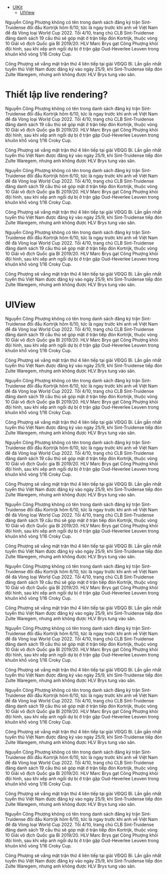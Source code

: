 * [UIKit](#Thiết_lập_live_rendering)
	* [UIView](#uiview)

Nguyễn Công Phượng không có tên trong danh sách đăng ký trận Sint-Truidense đối đầu Kortrijk hôm 6/10, tức là ngay trước khi anh về Việt Nam để đá Vòng loại World Cup 2022.
Tối 4/10, trang chủ CLB Sint-Truidense đăng danh sách 19 cầu thủ sẽ góp mặt ở trận tiếp đón Kortrijk, thuộc vòng 10 Giải vô địch Quốc gia Bỉ 2019/20. HLV Marc Brys gạt Công Phượng khỏi đội hình, sau khi xếp anh ngồi dự bị ở trận gặp Oud-Heverlee Leuven trong khuôn khổ vòng 1/16 Croky Cup.

Công Phượng sẽ vắng mặt trận thứ 4 liên tiếp tại giải VĐQG Bỉ. Lần gần nhất tuyển thủ Việt Nam được đăng ký vào ngày 25/9, khi Sint-Truidense tiếp đón Zulte Waregem, nhưng anh không được HLV Brys tung vào sân.





# Thiết lập live rendering? 


Nguyễn Công Phượng không có tên trong danh sách đăng ký trận Sint-Truidense đối đầu Kortrijk hôm 6/10, tức là ngay trước khi anh về Việt Nam để đá Vòng loại World Cup 2022.
Tối 4/10, trang chủ CLB Sint-Truidense đăng danh sách 19 cầu thủ sẽ góp mặt ở trận tiếp đón Kortrijk, thuộc vòng 10 Giải vô địch Quốc gia Bỉ 2019/20. HLV Marc Brys gạt Công Phượng khỏi đội hình, sau khi xếp anh ngồi dự bị ở trận gặp Oud-Heverlee Leuven trong khuôn khổ vòng 1/16 Croky Cup.

Công Phượng sẽ vắng mặt trận thứ 4 liên tiếp tại giải VĐQG Bỉ. Lần gần nhất tuyển thủ Việt Nam được đăng ký vào ngày 25/9, khi Sint-Truidense tiếp đón Zulte Waregem, nhưng anh không được HLV Brys tung vào sân.

Nguyễn Công Phượng không có tên trong danh sách đăng ký trận Sint-Truidense đối đầu Kortrijk hôm 6/10, tức là ngay trước khi anh về Việt Nam để đá Vòng loại World Cup 2022.
Tối 4/10, trang chủ CLB Sint-Truidense đăng danh sách 19 cầu thủ sẽ góp mặt ở trận tiếp đón Kortrijk, thuộc vòng 10 Giải vô địch Quốc gia Bỉ 2019/20. HLV Marc Brys gạt Công Phượng khỏi đội hình, sau khi xếp anh ngồi dự bị ở trận gặp Oud-Heverlee Leuven trong khuôn khổ vòng 1/16 Croky Cup.

Công Phượng sẽ vắng mặt trận thứ 4 liên tiếp tại giải VĐQG Bỉ. Lần gần nhất tuyển thủ Việt Nam được đăng ký vào ngày 25/9, khi Sint-Truidense tiếp đón Zulte Waregem, nhưng anh không được HLV Brys tung vào sân.

Nguyễn Công Phượng không có tên trong danh sách đăng ký trận Sint-Truidense đối đầu Kortrijk hôm 6/10, tức là ngay trước khi anh về Việt Nam để đá Vòng loại World Cup 2022.
Tối 4/10, trang chủ CLB Sint-Truidense đăng danh sách 19 cầu thủ sẽ góp mặt ở trận tiếp đón Kortrijk, thuộc vòng 10 Giải vô địch Quốc gia Bỉ 2019/20. HLV Marc Brys gạt Công Phượng khỏi đội hình, sau khi xếp anh ngồi dự bị ở trận gặp Oud-Heverlee Leuven trong khuôn khổ vòng 1/16 Croky Cup.

Công Phượng sẽ vắng mặt trận thứ 4 liên tiếp tại giải VĐQG Bỉ. Lần gần nhất tuyển thủ Việt Nam được đăng ký vào ngày 25/9, khi Sint-Truidense tiếp đón Zulte Waregem, nhưng anh không được HLV Brys tung vào sân.

# UIView




Nguyễn Công Phượng không có tên trong danh sách đăng ký trận Sint-Truidense đối đầu Kortrijk hôm 6/10, tức là ngay trước khi anh về Việt Nam để đá Vòng loại World Cup 2022.
Tối 4/10, trang chủ CLB Sint-Truidense đăng danh sách 19 cầu thủ sẽ góp mặt ở trận tiếp đón Kortrijk, thuộc vòng 10 Giải vô địch Quốc gia Bỉ 2019/20. HLV Marc Brys gạt Công Phượng khỏi đội hình, sau khi xếp anh ngồi dự bị ở trận gặp Oud-Heverlee Leuven trong khuôn khổ vòng 1/16 Croky Cup.

Công Phượng sẽ vắng mặt trận thứ 4 liên tiếp tại giải VĐQG Bỉ. Lần gần nhất tuyển thủ Việt Nam được đăng ký vào ngày 25/9, khi Sint-Truidense tiếp đón Zulte Waregem, nhưng anh không được HLV Brys tung vào sân.

Nguyễn Công Phượng không có tên trong danh sách đăng ký trận Sint-Truidense đối đầu Kortrijk hôm 6/10, tức là ngay trước khi anh về Việt Nam để đá Vòng loại World Cup 2022.
Tối 4/10, trang chủ CLB Sint-Truidense đăng danh sách 19 cầu thủ sẽ góp mặt ở trận tiếp đón Kortrijk, thuộc vòng 10 Giải vô địch Quốc gia Bỉ 2019/20. HLV Marc Brys gạt Công Phượng khỏi đội hình, sau khi xếp anh ngồi dự bị ở trận gặp Oud-Heverlee Leuven trong khuôn khổ vòng 1/16 Croky Cup.

Công Phượng sẽ vắng mặt trận thứ 4 liên tiếp tại giải VĐQG Bỉ. Lần gần nhất tuyển thủ Việt Nam được đăng ký vào ngày 25/9, khi Sint-Truidense tiếp đón Zulte Waregem, nhưng anh không được HLV Brys tung vào sân.

Nguyễn Công Phượng không có tên trong danh sách đăng ký trận Sint-Truidense đối đầu Kortrijk hôm 6/10, tức là ngay trước khi anh về Việt Nam để đá Vòng loại World Cup 2022.
Tối 4/10, trang chủ CLB Sint-Truidense đăng danh sách 19 cầu thủ sẽ góp mặt ở trận tiếp đón Kortrijk, thuộc vòng 10 Giải vô địch Quốc gia Bỉ 2019/20. HLV Marc Brys gạt Công Phượng khỏi đội hình, sau khi xếp anh ngồi dự bị ở trận gặp Oud-Heverlee Leuven trong khuôn khổ vòng 1/16 Croky Cup.

Công Phượng sẽ vắng mặt trận thứ 4 liên tiếp tại giải VĐQG Bỉ. Lần gần nhất tuyển thủ Việt Nam được đăng ký vào ngày 25/9, khi Sint-Truidense tiếp đón Zulte Waregem, nhưng anh không được HLV Brys tung vào sân.


Nguyễn Công Phượng không có tên trong danh sách đăng ký trận Sint-Truidense đối đầu Kortrijk hôm 6/10, tức là ngay trước khi anh về Việt Nam để đá Vòng loại World Cup 2022.
Tối 4/10, trang chủ CLB Sint-Truidense đăng danh sách 19 cầu thủ sẽ góp mặt ở trận tiếp đón Kortrijk, thuộc vòng 10 Giải vô địch Quốc gia Bỉ 2019/20. HLV Marc Brys gạt Công Phượng khỏi đội hình, sau khi xếp anh ngồi dự bị ở trận gặp Oud-Heverlee Leuven trong khuôn khổ vòng 1/16 Croky Cup.

Công Phượng sẽ vắng mặt trận thứ 4 liên tiếp tại giải VĐQG Bỉ. Lần gần nhất tuyển thủ Việt Nam được đăng ký vào ngày 25/9, khi Sint-Truidense tiếp đón Zulte Waregem, nhưng anh không được HLV Brys tung vào sân.

Nguyễn Công Phượng không có tên trong danh sách đăng ký trận Sint-Truidense đối đầu Kortrijk hôm 6/10, tức là ngay trước khi anh về Việt Nam để đá Vòng loại World Cup 2022.
Tối 4/10, trang chủ CLB Sint-Truidense đăng danh sách 19 cầu thủ sẽ góp mặt ở trận tiếp đón Kortrijk, thuộc vòng 10 Giải vô địch Quốc gia Bỉ 2019/20. HLV Marc Brys gạt Công Phượng khỏi đội hình, sau khi xếp anh ngồi dự bị ở trận gặp Oud-Heverlee Leuven trong khuôn khổ vòng 1/16 Croky Cup.

Công Phượng sẽ vắng mặt trận thứ 4 liên tiếp tại giải VĐQG Bỉ. Lần gần nhất tuyển thủ Việt Nam được đăng ký vào ngày 25/9, khi Sint-Truidense tiếp đón Zulte Waregem, nhưng anh không được HLV Brys tung vào sân.

Nguyễn Công Phượng không có tên trong danh sách đăng ký trận Sint-Truidense đối đầu Kortrijk hôm 6/10, tức là ngay trước khi anh về Việt Nam để đá Vòng loại World Cup 2022.
Tối 4/10, trang chủ CLB Sint-Truidense đăng danh sách 19 cầu thủ sẽ góp mặt ở trận tiếp đón Kortrijk, thuộc vòng 10 Giải vô địch Quốc gia Bỉ 2019/20. HLV Marc Brys gạt Công Phượng khỏi đội hình, sau khi xếp anh ngồi dự bị ở trận gặp Oud-Heverlee Leuven trong khuôn khổ vòng 1/16 Croky Cup.

Công Phượng sẽ vắng mặt trận thứ 4 liên tiếp tại giải VĐQG Bỉ. Lần gần nhất tuyển thủ Việt Nam được đăng ký vào ngày 25/9, khi Sint-Truidense tiếp đón Zulte Waregem, nhưng anh không được HLV Brys tung vào sân.


Nguyễn Công Phượng không có tên trong danh sách đăng ký trận Sint-Truidense đối đầu Kortrijk hôm 6/10, tức là ngay trước khi anh về Việt Nam để đá Vòng loại World Cup 2022.
Tối 4/10, trang chủ CLB Sint-Truidense đăng danh sách 19 cầu thủ sẽ góp mặt ở trận tiếp đón Kortrijk, thuộc vòng 10 Giải vô địch Quốc gia Bỉ 2019/20. HLV Marc Brys gạt Công Phượng khỏi đội hình, sau khi xếp anh ngồi dự bị ở trận gặp Oud-Heverlee Leuven trong khuôn khổ vòng 1/16 Croky Cup.

Công Phượng sẽ vắng mặt trận thứ 4 liên tiếp tại giải VĐQG Bỉ. Lần gần nhất tuyển thủ Việt Nam được đăng ký vào ngày 25/9, khi Sint-Truidense tiếp đón Zulte Waregem, nhưng anh không được HLV Brys tung vào sân.

Nguyễn Công Phượng không có tên trong danh sách đăng ký trận Sint-Truidense đối đầu Kortrijk hôm 6/10, tức là ngay trước khi anh về Việt Nam để đá Vòng loại World Cup 2022.
Tối 4/10, trang chủ CLB Sint-Truidense đăng danh sách 19 cầu thủ sẽ góp mặt ở trận tiếp đón Kortrijk, thuộc vòng 10 Giải vô địch Quốc gia Bỉ 2019/20. HLV Marc Brys gạt Công Phượng khỏi đội hình, sau khi xếp anh ngồi dự bị ở trận gặp Oud-Heverlee Leuven trong khuôn khổ vòng 1/16 Croky Cup.

Công Phượng sẽ vắng mặt trận thứ 4 liên tiếp tại giải VĐQG Bỉ. Lần gần nhất tuyển thủ Việt Nam được đăng ký vào ngày 25/9, khi Sint-Truidense tiếp đón Zulte Waregem, nhưng anh không được HLV Brys tung vào sân.

Nguyễn Công Phượng không có tên trong danh sách đăng ký trận Sint-Truidense đối đầu Kortrijk hôm 6/10, tức là ngay trước khi anh về Việt Nam để đá Vòng loại World Cup 2022.
Tối 4/10, trang chủ CLB Sint-Truidense đăng danh sách 19 cầu thủ sẽ góp mặt ở trận tiếp đón Kortrijk, thuộc vòng 10 Giải vô địch Quốc gia Bỉ 2019/20. HLV Marc Brys gạt Công Phượng khỏi đội hình, sau khi xếp anh ngồi dự bị ở trận gặp Oud-Heverlee Leuven trong khuôn khổ vòng 1/16 Croky Cup.

Công Phượng sẽ vắng mặt trận thứ 4 liên tiếp tại giải VĐQG Bỉ. Lần gần nhất tuyển thủ Việt Nam được đăng ký vào ngày 25/9, khi Sint-Truidense tiếp đón Zulte Waregem, nhưng anh không được HLV Brys tung vào sân.
